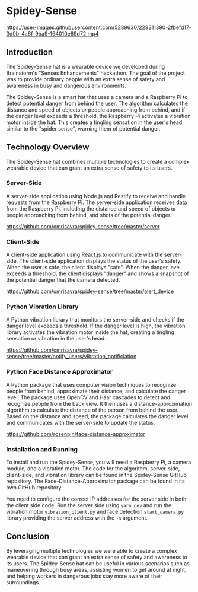 # Spidey-Sense


https://user-images.githubusercontent.com/5289630/229311390-2fbefd17-3d0b-4a6f-9ba9-164010e89d72.mp4



## Introduction

The Spidey-Sense hat is a wearable device we developed during Brainstorm's "Senses Enhancements" hackathon. The goal of the project was to provide ordinary people with an extra sense of safety and awareness in busy and dangerous environments.

The Spidey-Sense is a smart hat that uses a camera and a Raspberry Pi to detect potential danger from behind the user. The algorithm calculates the distance and speed of objects or people approaching from behind, and if the danger level exceeds a threshold, the Raspberry Pi activates a vibration motor inside the hat. This creates a tingling sensation in the user's head, similar to the "spider sense", warning them of potential danger.

## Technology Overview

The Spidey-Sense hat combines multiple technologies to create a complex wearable device that can grant an extra sense of safety to its users.

### Server-Side

A server-side application using Node.js and Restify to receive and handle requests from the Raspberry Pi. The server-side application receives data from the Raspberry Pi, including the distance and speed of objects or people approaching from behind, and shots of the potential danger.

https://github.com/omrisavra/spidey-sense/tree/master/server

### Client-Side

A client-side application using React.js to communicate with the server-side. The client-side application displays the status of the user's safety. When the user is safe, the client displays "safe". When the danger level exceeds a threshold, the client displays "danger" and shows a snapshot of the potential danger that the camera detected.

https://github.com/omrisavra/spidey-sense/tree/master/alert_device

### Python Vibration Library

A Python vibration library that monitors the server-side and checks if the danger level exceeds a threshold. If the danger level is high, the vibration library activates the vibration motor inside the hat, creating a tingling sensation or vibration in the user's head.

https://github.com/omrisavra/spidey-sense/tree/master/notify_users/vibration_notificiation

### Python Face Distance Approximator

A Python package that uses computer vision techniques to recognize people from behind, approximate their distance, and calculate the danger level. The package uses OpenCV and Haar cascades to detect and recognize people from the back view. It then uses a distance-approximation algorithm to calculate the distance of the person from behind the user. Based on the distance and speed, the package calculates the danger level and communicates with the server-side to update the status.

https://github.com/rosenpin/face-distance-approximator

### Installation and Running

To install and run the Spidey-Sense, you will need a Raspberry Pi, a camera module, and a vibration motor. The code for the algorithm, server-side, client-side, and vibration library can be found in the Spidey-Sense GitHub repository. The Face-Distance-Approximator package can be found in its own GitHub repository.

You need to configure the correct IP addresses for the server side in both the client side code.
Run the server side using `yarn dev` and run the vibration motor `vibration_client.py` and face detection `start_camera.py` library providing the server address with the `-s` argument.


## Conclusion

By leveraging multiple technologies we were able to create a complex wearable device that can grant an extra sense of safety and awareness to its users. The Spidey-Sense hat can be useful in various scenarios such as maneuvering through busy areas, assisting women to get around at night, and helping workers in dangerous jobs stay more aware of their surroundings.
